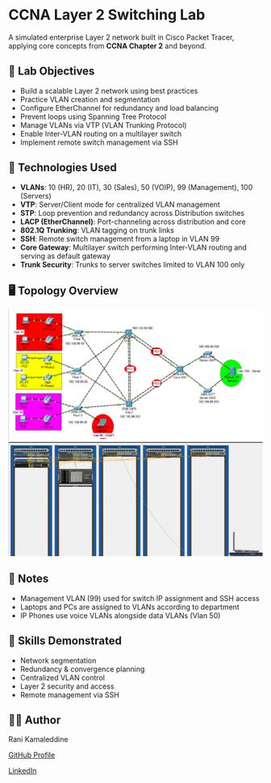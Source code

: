 # CCNA Layer 2 Switching Lab

A simulated enterprise Layer 2 network built in Cisco Packet Tracer, applying core concepts from **CCNA Chapter 2** and beyond.

## 🧠 Lab Objectives

- Build a scalable Layer 2 network using best practices
- Practice VLAN creation and segmentation
- Configure EtherChannel for redundancy and load balancing
- Prevent loops using Spanning Tree Protocol
- Manage VLANs via VTP (VLAN Trunking Protocol)
- Enable Inter-VLAN routing on a multilayer switch
- Implement remote switch management via SSH

## 🧰 Technologies Used

- **VLANs**: 10 (HR), 20 (IT), 30 (Sales), 50 (VOIP), 99 (Management), 100 (Servers)
- **VTP**: Server/Client mode for centralized VLAN management
- **STP**: Loop prevention and redundancy across Distribution switches
- **LACP (EtherChannel)**: Port-channeling across distribution and core
- **802.1Q Trunking**: VLAN tagging on trunk links
- **SSH**: Remote switch management from a laptop in VLAN 99
- **Core Gateway**: Multilayer switch performing Inter-VLAN routing and serving as default gateway
- **Trunk Security**: Trunks to server switches limited to VLAN 100 only

## 🖥️ Topology Overview

![Lab Topology (Logical)](/L2%20Lab.png)
![Lab Topology (Physical)](/L2%20Lab%20Physical.png)

## 📌 Notes

- Management VLAN (99) used for switch IP assignment and SSH access
- Laptops and PCs are assigned to VLANs according to department
- IP Phones use voice VLANs alongside data VLANs (Vlan 50)

## 🚀 Skills Demonstrated

- Network segmentation
- Redundancy & convergence planning
- Centralized VLAN control
- Layer 2 security and access
- Remote management via SSH

## 🧑‍💻 Author

Rani Kamaleddine

[GitHub Profile](https://github.com/r4n1-exe)

[LinkedIn](https://www.linkedin.com/in/rani-kamaleddine)
